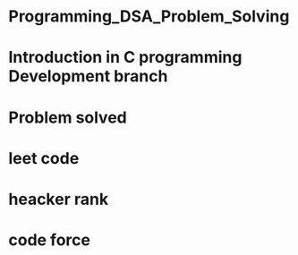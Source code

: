 # Programming_DSA_Problem_Solving

# Introduction in C programming Development branch

# Problem solved 
# leet code
# heacker rank 
# code force